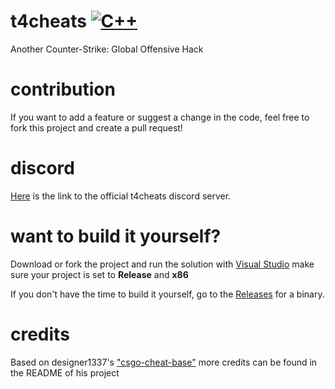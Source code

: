 # t4cheats [![C++](https://img.shields.io/badge/language-C%2B%2B-%23f34b7d.svg)](https://en.wikipedia.org/wiki/C%2B%2B)
Another Counter-Strike: Global Offensive Hack 

# contribution
If you want to add a feature or suggest a change in the code, feel free to fork this project and create a pull request!

# discord
[Here](https://discord.gg/pWbBmfe) is the link to the official t4cheats discord server.

# want to build it yourself?
Download or fork the project and run the solution with [Visual Studio](https://visualstudio.microsoft.com/)
make sure your project is set to **Release** and **x86**

If you don't have the time to build it yourself, go to the [Releases](https://github.com/T4zzuu/t4cheats/releases) for a binary.

# credits
Based on designer1337's ["csgo-cheat-base"](https://github.com/designer1337/csgo-cheat-base)
more credits can be found in the README of his project
